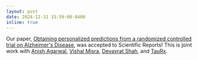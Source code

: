 ```yaml
---
layout: post
date: 2024-12-31 15:59:00-0400
inline: true
---
```


Our paper, [Obtaining personalized predictions from a randomized controlled trial on Alzheimer's Disease](https://www.nature.com/articles/s41598-024-84687-4), was accepted to Scientific Reports! This is joint work with [Anish Agarwal](https://sites.google.com/view/anishagarwal), [Vishal Misra](https://www.cs.columbia.edu/~misra/), [Devavrat Shah](https://devavrat.mit.edu/), and [TauRx](https://taurx.com/). 